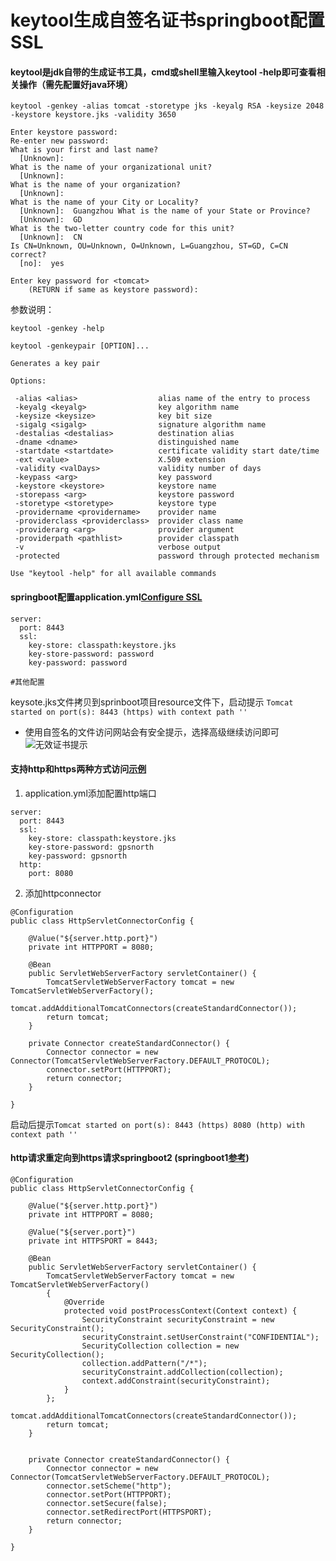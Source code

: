 # keytool生成自签名证书springboot配置SSL

#### keytool是jdk自带的生成证书工具，cmd或shell里输入keytool -help即可查看相关操作（需先配置好java环境）

```
keytool -genkey -alias tomcat -storetype jks -keyalg RSA -keysize 2048 -keystore keystore.jks -validity 3650

Enter keystore password:  
Re-enter new password: 
What is your first and last name?
  [Unknown]:  
What is the name of your organizational unit?
  [Unknown]:  
What is the name of your organization?
  [Unknown]:  
What is the name of your City or Locality?
  [Unknown]:  Guangzhou What is the name of your State or Province?
  [Unknown]:  GD
What is the two-letter country code for this unit?
  [Unknown]:  CN
Is CN=Unknown, OU=Unknown, O=Unknown, L=Guangzhou, ST=GD, C=CN correct?
  [no]:  yes

Enter key password for <tomcat>
	(RETURN if same as keystore password):  
```

参数说明：
```
keytool -genkey -help

keytool -genkeypair [OPTION]...

Generates a key pair

Options:

 -alias <alias>                  alias name of the entry to process
 -keyalg <keyalg>                key algorithm name
 -keysize <keysize>              key bit size
 -sigalg <sigalg>                signature algorithm name
 -destalias <destalias>          destination alias
 -dname <dname>                  distinguished name
 -startdate <startdate>          certificate validity start date/time
 -ext <value>                    X.509 extension
 -validity <valDays>             validity number of days
 -keypass <arg>                  key password
 -keystore <keystore>            keystore name
 -storepass <arg>                keystore password
 -storetype <storetype>          keystore type
 -providername <providername>    provider name
 -providerclass <providerclass>  provider class name
 -providerarg <arg>              provider argument
 -providerpath <pathlist>        provider classpath
 -v                              verbose output
 -protected                      password through protected mechanism

Use "keytool -help" for all available commands
```

#### springboot配置application.yml[Configure SSL](https://docs.spring.io/spring-boot/docs/2.0.7.RELEASE/reference/htmlsingle/#howto-configure-ssl)

```
server:
  port: 8443
  ssl:
    key-store: classpath:keystore.jks
    key-store-password: password
    key-password: password

#其他配置
```
keysote.jks文件拷贝到sprinboot项目resource文件下，启动提示
``` Tomcat started on port(s): 8443 (https) with context path '' ```

- 使用自签名的文件访问网站会有安全提示，选择高级继续访问即可
![](../assets/operating/errcert.png "无效证书提示")

#### 支持http和https两种方式访问[示例](https://github.com/spring-projects/spring-boot/tree/v2.0.7.RELEASE/spring-boot-samples/spring-boot-sample-tomcat-multi-connectors)

1. application.yml添加配置http端口
```
server:
  port: 8443
  ssl:
    key-store: classpath:keystore.jks
    key-store-password: gpsnorth
    key-password: gpsnorth
  http:
    port: 8080
```
2. 添加httpconnector
```
@Configuration
public class HttpServletConnectorConfig {

    @Value("${server.http.port}")
    private int HTTPPORT = 8080;

    @Bean
    public ServletWebServerFactory servletContainer() {
        TomcatServletWebServerFactory tomcat = new TomcatServletWebServerFactory();
        tomcat.addAdditionalTomcatConnectors(createStandardConnector());
        return tomcat;
    }

    private Connector createStandardConnector() {
        Connector connector = new Connector(TomcatServletWebServerFactory.DEFAULT_PROTOCOL);
        connector.setPort(HTTPPORT);
        return connector;
    }

}
```
启动后提示``Tomcat started on port(s): 8443 (https) 8080 (http) with context path ''``

#### http请求重定向到https请求springboot2 (springboot1[参考](https://www.jianshu.com/p/01c4f7a7b2c5))

```
@Configuration
public class HttpServletConnectorConfig {

    @Value("${server.http.port}")
    private int HTTPPORT = 8080;

    @Value("${server.port}")
    private int HTTPSPORT = 8443;

    @Bean
    public ServletWebServerFactory servletContainer() {
        TomcatServletWebServerFactory tomcat = new TomcatServletWebServerFactory()
        {
            @Override
            protected void postProcessContext(Context context) {
                SecurityConstraint securityConstraint = new SecurityConstraint();
                securityConstraint.setUserConstraint("CONFIDENTIAL");
                SecurityCollection collection = new SecurityCollection();
                collection.addPattern("/*");
                securityConstraint.addCollection(collection);
                context.addConstraint(securityConstraint);
            }
        };
        tomcat.addAdditionalTomcatConnectors(createStandardConnector());
        return tomcat;
    }


    private Connector createStandardConnector() {
        Connector connector = new Connector(TomcatServletWebServerFactory.DEFAULT_PROTOCOL);
        connector.setScheme("http");
        connector.setPort(HTTPPORT);
        connector.setSecure(false);
        connector.setRedirectPort(HTTPSPORT);
        return connector;
    }

}
```

